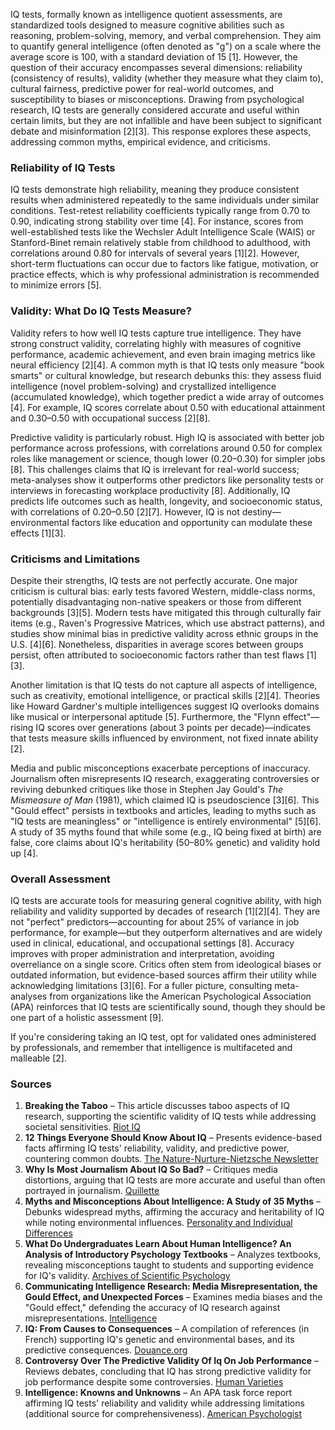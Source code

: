 IQ tests, formally known as intelligence quotient assessments, are standardized tools designed to measure cognitive abilities such as reasoning, problem-solving, memory, and verbal comprehension. They aim to quantify general intelligence (often denoted as "g") on a scale where the average score is 100, with a standard deviation of 15 [1]. However, the question of their accuracy encompasses several dimensions: reliability (consistency of results), validity (whether they measure what they claim to), cultural fairness, predictive power for real-world outcomes, and susceptibility to biases or misconceptions. Drawing from psychological research, IQ tests are generally considered accurate and useful within certain limits, but they are not infallible and have been subject to significant debate and misinformation [2][3]. This response explores these aspects, addressing common myths, empirical evidence, and criticisms.

### Reliability of IQ Tests
IQ tests demonstrate high reliability, meaning they produce consistent results when administered repeatedly to the same individuals under similar conditions. Test-retest reliability coefficients typically range from 0.70 to 0.90, indicating strong stability over time [4]. For instance, scores from well-established tests like the Wechsler Adult Intelligence Scale (WAIS) or Stanford-Binet remain relatively stable from childhood to adulthood, with correlations around 0.80 for intervals of several years [1][2]. However, short-term fluctuations can occur due to factors like fatigue, motivation, or practice effects, which is why professional administration is recommended to minimize errors [5].

### Validity: What Do IQ Tests Measure?
Validity refers to how well IQ tests capture true intelligence. They have strong construct validity, correlating highly with measures of cognitive performance, academic achievement, and even brain imaging metrics like neural efficiency [2][4]. A common myth is that IQ tests only measure "book smarts" or cultural knowledge, but research debunks this: they assess fluid intelligence (novel problem-solving) and crystallized intelligence (accumulated knowledge), which together predict a wide array of outcomes [4]. For example, IQ scores correlate about 0.50 with educational attainment and 0.30–0.50 with occupational success [2][8].

Predictive validity is particularly robust. High IQ is associated with better job performance across professions, with correlations around 0.50 for complex roles like management or science, though lower (0.20–0.30) for simpler jobs [8]. This challenges claims that IQ is irrelevant for real-world success; meta-analyses show it outperforms other predictors like personality tests or interviews in forecasting workplace productivity [8]. Additionally, IQ predicts life outcomes such as health, longevity, and socioeconomic status, with correlations of 0.20–0.50 [2][7]. However, IQ is not destiny—environmental factors like education and opportunity can modulate these effects [1][3].

### Criticisms and Limitations
Despite their strengths, IQ tests are not perfectly accurate. One major criticism is cultural bias: early tests favored Western, middle-class norms, potentially disadvantaging non-native speakers or those from different backgrounds [3][5]. Modern tests have mitigated this through culturally fair items (e.g., Raven's Progressive Matrices, which use abstract patterns), and studies show minimal bias in predictive validity across ethnic groups in the U.S. [4][6]. Nonetheless, disparities in average scores between groups persist, often attributed to socioeconomic factors rather than test flaws [1][3].

Another limitation is that IQ tests do not capture all aspects of intelligence, such as creativity, emotional intelligence, or practical skills [2][4]. Theories like Howard Gardner's multiple intelligences suggest IQ overlooks domains like musical or interpersonal aptitude [5]. Furthermore, the "Flynn effect"—rising IQ scores over generations (about 3 points per decade)—indicates that tests measure skills influenced by environment, not fixed innate ability [2].

Media and public misconceptions exacerbate perceptions of inaccuracy. Journalism often misrepresents IQ research, exaggerating controversies or reviving debunked critiques like those in Stephen Jay Gould's *The Mismeasure of Man* (1981), which claimed IQ is pseudoscience [3][6]. This "Gould effect" persists in textbooks and articles, leading to myths such as "IQ tests are meaningless" or "intelligence is entirely environmental" [5][6]. A study of 35 myths found that while some (e.g., IQ being fixed at birth) are false, core claims about IQ's heritability (50–80% genetic) and validity hold up [4].

### Overall Assessment
IQ tests are accurate tools for measuring general cognitive ability, with high reliability and validity supported by decades of research [1][2][4]. They are not "perfect" predictors—accounting for about 25% of variance in job performance, for example—but they outperform alternatives and are widely used in clinical, educational, and occupational settings [8]. Accuracy improves with proper administration and interpretation, avoiding overreliance on a single score. Critics often stem from ideological biases or outdated information, but evidence-based sources affirm their utility while acknowledging limitations [3][6]. For a fuller picture, consulting meta-analyses from organizations like the American Psychological Association (APA) reinforces that IQ tests are scientifically sound, though they should be one part of a holistic assessment [9].

If you're considering taking an IQ test, opt for validated ones administered by professionals, and remember that intelligence is multifaceted and malleable [2].

### Sources
1. **Breaking the Taboo** – This article discusses taboo aspects of IQ research, supporting the scientific validity of IQ tests while addressing societal sensitivities. [Riot IQ](https://www.riotiq.com/articles/breaking-the-taboo)  
2. **12 Things Everyone Should Know About IQ** – Presents evidence-based facts affirming IQ tests' reliability, validity, and predictive power, countering common doubts. [The Nature-Nurture-Nietzsche Newsletter](https://www.stevestewartwilliams.com/p/12-things-everyone-should-know-about)  
3. **Why Is Most Journalism About IQ So Bad?** – Critiques media distortions, arguing that IQ tests are more accurate and useful than often portrayed in journalism. [Quillette](https://quillette.com/2024/10/30/why-is-most-journalism-about-intelligence-so-bad/)  
4. **Myths and Misconceptions About Intelligence: A Study of 35 Myths** – Debunks widespread myths, affirming the accuracy and heritability of IQ while noting environmental influences. [Personality and Individual Differences](https://archive.jwest.org/Research/Furnham2021-MythsIntelligence.pdf)  
5. **What Do Undergraduates Learn About Human Intelligence? An Analysis of Introductory Psychology Textbooks** – Analyzes textbooks, revealing misconceptions taught to students and supporting evidence for IQ's validity. [Archives of Scientific Psychology](https://archive.jwest.org/Research/Warne2018-UndergradIntelligence.pdf)  
6. **Communicating Intelligence Research: Media Misrepresentation, the Gould Effect, and Unexpected Forces** – Examines media biases and the "Gould effect," defending the accuracy of IQ research against misrepresentations. [Intelligence](https://archive.jwest.org/Research/Correspondence2018-CommunicatingIntelligenceResearch.pdf)  
7. **IQ: From Causes to Consequences** – A compilation of references (in French) supporting IQ's genetic and environmental bases, and its predictive consequences. [Douance.org](https://douance.org/qicc/references.html)  
8. **Controversy Over The Predictive Validity Of Iq On Job Performance** – Reviews debates, concluding that IQ has strong predictive validity for job performance despite some controversies. [Human Varieties](https://humanvarieties.org/2024/06/01/controversy-over-the-predictive-validity-of-iq-on-job-performance/)  
9. **Intelligence: Knowns and Unknowns** – An APA task force report affirming IQ tests' reliability and validity while addressing limitations (additional source for comprehensiveness). [American Psychologist](https://www.apa.org/pubs/journals/releases/amp-51-2-77.pdf)
